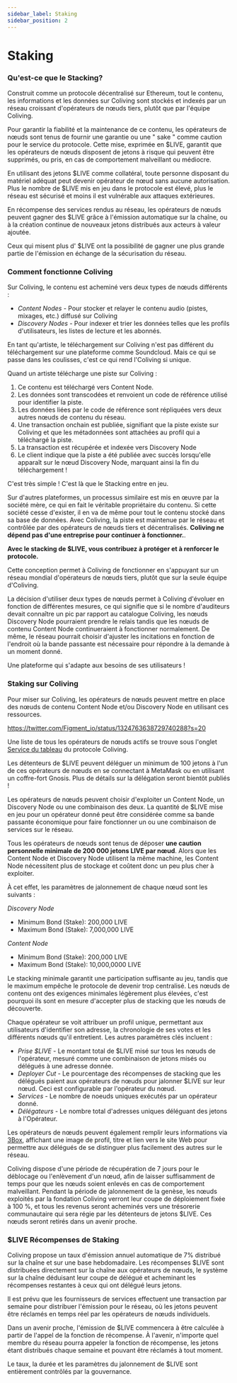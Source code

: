 ```yaml
---
sidebar_label: Staking
sidebar_position: 2
---
```


# Staking

### Qu'est-ce que le Stacking?

Construit comme un protocole décentralisé sur Ethereum, tout le contenu, les informations et les données sur Coliving sont stockés et indexés par un réseau croissant d'opérateurs de nœuds tiers, plutôt que par l'équipe Coliving.

Pour garantir la fiabilité et la maintenance de ce contenu, les opérateurs de nœuds sont tenus de fournir une garantie ou une " sake " comme caution pour le service du protocole. Cette mise, exprimée en $LIVE, garantit que les opérateurs de nœuds disposent de jetons à risque qui peuvent être supprimés, ou pris, en cas de comportement malveillant ou médiocre.

En utilisant des jetons $LIVE comme collatéral, toute personne disposant du matériel adéquat peut devenir opérateur de nœud sans aucune autorisation. Plus le nombre de $LIVE mis en jeu dans le protocole est élevé, plus le réseau est sécurisé et moins il est vulnérable aux attaques extérieures.

En récompense des services rendus au réseau, les opérateurs de nœuds peuvent gagner des $LIVE grâce à l'émission automatique sur la chaîne, ou à la création continue de nouveaux jetons distribués aux acteurs à valeur ajoutée.

Ceux qui misent plus d' $LIVE ont la possibilité de gagner une plus grande partie de l'émission en échange de la sécurisation du réseau.

### Comment fonctionne Coliving

Sur Coliving, le contenu est acheminé vers deux types de nœuds différents :

* _Content Nodes_ - Pour stocker et relayer le contenu audio (pistes, mixages, etc.) diffusé sur Coliving
* _Discovery Nodes_ - Pour indexer et trier les données telles que les profils d'utilisateurs, les listes de lecture et les abonnés.

En tant qu'artiste, le téléchargement sur Coliving n'est pas différent du téléchargement sur une plateforme comme Soundcloud. Mais ce qui se passe dans les coulisses, c'est ce qui rend l'Coliving si unique.

Quand un artiste télécharge une piste sur Coliving :

1. Ce contenu est téléchargé vers Content Node.
2. Les données sont transcodées et renvoient un code de référence utilisé pour identifier la piste.
3. Les données liées par le code de référence sont répliquées vers deux autres nœuds de contenu du réseau.
4. Une transaction onchain est publiée, signifiant que la piste existe sur Coliving et que les métadonnées sont attachées au profil qui a téléchargé la piste.
5. La transaction est récupérée et indexée vers Discovery Node
6. Le client indique que la piste a été publiée avec succès lorsqu'elle apparaît sur le nœud Discovery Node, marquant ainsi la fin du téléchargement !

C'est très simple ! C'est là que le Stacking entre en jeu.

Sur d'autres plateformes, un processus similaire est mis en œuvre par la société mère, ce qui en fait le véritable propriétaire du contenu. Si cette société cesse d'exister, il en va de même pour tout le contenu stocké dans sa base de données. Avec Coliving, la piste est maintenue par le réseau et contrôlée par des opérateurs de nœuds tiers et décentralisés. **Coliving ne dépend pas d'une entreprise pour continuer à fonctionner.**.

**Avec le stacking de $LIVE, vous contribuez à protéger et à renforcer le protocole.**

Cette conception permet à Coliving de fonctionner en s'appuyant sur un réseau mondial d'opérateurs de nœuds tiers, plutôt que sur la seule équipe d'Coliving.

La décision d'utiliser deux types de nœuds permet à Coliving d'évoluer en fonction de différentes mesures, ce qui signifie que si le nombre d'auditeurs devait connaître un pic par rapport au catalogue Coliving, les nœuds Discovery Node pourraient prendre le relais tandis que les nœuds de contenu Content Node continueraient à fonctionner normalement. De même, le réseau pourrait choisir d'ajuster les incitations en fonction de l'endroit où la bande passante est nécessaire pour répondre à la demande à un moment donné.

Une plateforme qui s'adapte aux besoins de ses utilisateurs !

### **Staking sur Coliving**

Pour miser sur Coliving, les opérateurs de nœuds peuvent mettre en place des nœuds de contenu Content Node et/ou Discovery Node en utilisant ces ressources.

https://twitter.com/Figment_io/status/1324763638729740288?s=20

Une liste de tous les opérateurs de nœuds actifs se trouve sous l'onglet [Service du tableau](https://dashboard..org/services) du protocole Coliving.

Les détenteurs de $LIVE peuvent déléguer un minimum de 100 jetons à l'un de ces opérateurs de nœuds en se connectant à MetaMask ou en utilisant un coffre-fort Gnosis. Plus de détails sur la délégation seront bientôt publiés !

Les opérateurs de nœuds peuvent choisir d'exploiter un Content Node, un Discovery Node ou une combinaison des deux. La quantité de $LIVE mise en jeu pour un opérateur donné peut être considérée comme sa bande passante économique pour faire fonctionner un ou une combinaison de services sur le réseau.

Tous les opérateurs de nœuds sont tenus de déposer **une caution personnelle minimale de 200 000 jetons LIVE par nœud**. Alors que les Content Node et Discovery Node utilisent la même machine, les Content Node nécessitent plus de stockage et coûtent donc un peu plus cher à exploiter.

À cet effet, les paramètres de jalonnement de chaque nœud sont les suivants :

_Discovery Node_

* Minimum Bond (Stake): 200,000 LIVE
* Maximum Bond (Stake): 7,000,000 LIVE

_Content Node_

* Minimum Bond (Stake): 200,000 LIVE
* Maximum Bond (Stake): 10,000,0000 LIVE

Le stacking minimale garantit une participation suffisante au jeu, tandis que le maximum empêche le protocole de devenir trop centralisé. Les nœuds de contenu ont des exigences minimales légèrement plus élevées, c'est pourquoi ils sont en mesure d'accepter plus de stacking que les nœuds de découverte.

Chaque opérateur se voit attribuer un profil unique, permettant aux utilisateurs d'identifier son adresse, la chronologie de ses votes et les différents nœuds qu'il entretient. Les autres paramètres clés incluent :

* _Prise $LIVE_ - Le montant total de $LIVE misé sur tous les nœuds de l'opérateur, mesuré comme une combinaison de jetons misés ou délégués à une adresse donnée.
* _Deployer Cut_ - Le pourcentage des récompenses de stacking que les délégués paient aux opérateurs de nœuds pour jalonner $LIVE sur leur nœud. Ceci est configurable par l'opérateur du nœud.
* _Services_ - Le nombre de noeuds uniques exécutés par un opérateur donné.
* _Délégateurs_ - Le nombre total d'adresses uniques déléguant des jetons à l'Opérateur.

Les opérateurs de nœuds peuvent également remplir leurs informations via [3Box](https://3box.io/), affichant une image de profil, titre et lien vers le site Web pour permettre aux délégués de se distinguer plus facilement des autres sur le réseau.

Coliving dispose d'une période de récupération de 7 jours pour le déblocage ou l'enlèvement d'un nœud, afin de laisser suffisamment de temps pour que les nœuds soient enlevés en cas de comportement malveillant. Pendant la période de jalonnement de la genèse, les nœuds exploités par la fondation Coliving verront leur coupe de déploiement fixée à 100 %, et tous les revenus seront acheminés vers une trésorerie communautaire qui sera régie par les détenteurs de jetons $LIVE. Ces nœuds seront retirés dans un avenir proche.

### **$LIVE Récompenses de Staking**

Coliving propose un taux d'émission annuel automatique de 7% distribué sur la chaîne et sur une base hebdomadaire. Les récompenses $LIVE sont distribuées directement sur la chaîne aux opérateurs de nœuds, le système sur la chaîne déduisant leur coupe de délégué et acheminant les récompenses restantes à ceux qui ont délégué leurs jetons.

Il est prévu que les fournisseurs de services effectuent une transaction par semaine pour distribuer l'émission pour le réseau, où les jetons peuvent être réclamés en temps réel par les opérateurs de nœuds individuels.

Dans un avenir proche, l'émission de $LIVE commencera à être calculée à partir de l'appel de la fonction de récompense. À l'avenir, n'importe quel membre du réseau pourra appeler la fonction de récompense, les jetons étant distribués chaque semaine et pouvant être réclamés à tout moment.

Le taux, la durée et les paramètres du jalonnement de $LIVE sont entièrement contrôlés par la gouvernance.
